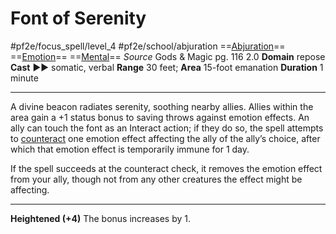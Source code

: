 # Font of Serenity
#pf2e/focus_spell/level_4 #pf2e/school/abjuration 
==[Abjuration](../../../../../TTRPGShare-Pathfinder-2E-Vault/rules/traits/abjuration.md)== ==[Emotion](../../../../../TTRPGShare-Pathfinder-2E-Vault/rules/traits/emotion.md)== ==[Mental](../../../../../TTRPGShare-Pathfinder-2E-Vault/rules/traits/mental.md)==
*Source* Gods & Magic pg. 116 2.0
**Domain** repose
**Cast** ►► somatic, verbal
**Range** 30 feet; **Area** 15-foot emanation
**Duration** 1 minute

---
A divine beacon radiates serenity, soothing nearby allies. Allies within the area gain a +1 status bonus to saving throws against emotion effects. An ally can touch the font as an Interact action; if they do so, the spell attempts to [counteract](../../../Rules/Counteracting.md) one emotion effect affecting the ally of the ally’s choice, after which that emotion effect is temporarily immune for 1 day. 

If the spell succeeds at the counteract check, it removes the emotion effect from your ally, though not from any other creatures the effect might be affecting.

<hr>

**Heightened (+4)** The bonus increases by 1.